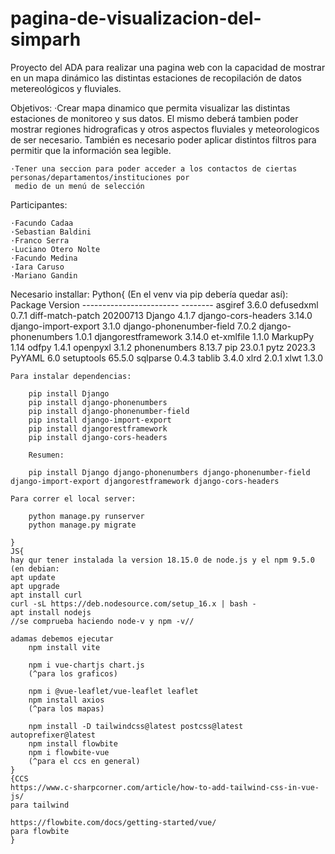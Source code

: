 # pagina-de-visualizacion-del-simparh
Proyecto del ADA para realizar una pagina web con la capacidad de mostrar en un mapa dinámico las distintas
estaciones de recopilación de datos metereológicos y fluviales. 

Objetivos:
	·Crear mapa dinamico que permita visualizar las distintas estaciones de monitoreo y sus datos.
	El mismo deberá tambien poder mostrar regiones hidrograficas y otros aspectos fluviales y meteorologicos
	de ser necesario. También es necesario poder aplicar distintos filtros para permitir que la información sea
	legible.
	
	·Tener una seccion para poder acceder a los contactos de ciertas personas/departamentos/instituciones por
	 medio de un menú de selección

Participantes:

	·Facundo Cadaa
	·Sebastian Baldini
	·Franco Serra
	·Luciano Otero Nolte
	·Facundo Medina
	·Iara Caruso
	·Mariano Gandin


Necesario installar:
	Python{
	(En el venv via pip debería quedar así):
		Package                  Version
		------------------------ --------
		asgiref                  3.6.0
		defusedxml               0.7.1
		diff-match-patch         20200713
		Django                   4.1.7
		django-cors-headers      3.14.0
		django-import-export     3.1.0
		django-phonenumber-field 7.0.2
		django-phonenumbers      1.0.1
		djangorestframework      3.14.0
		et-xmlfile               1.1.0
		MarkupPy                 1.14
		odfpy                    1.4.1
		openpyxl                 3.1.2
		phonenumbers             8.13.7
		pip                      23.0.1
		pytz                     2023.3
		PyYAML                   6.0
		setuptools               65.5.0
		sqlparse                 0.4.3
		tablib                   3.4.0
		xlrd                     2.0.1
		xlwt                     1.3.0

	Para instalar dependencias:

		pip install Django
		pip install django-phonenumbers
		pip install django-phonenumber-field
		pip install django-import-export
		pip install djangorestframework
		pip install django-cors-headers

		Resumen:
		
		pip install Django django-phonenumbers django-phonenumber-field django-import-export djangorestframework django-cors-headers

	Para correr el local server:
		
		python manage.py runserver
		python manage.py migrate

	}
	JS{
	hay qur tener instalada la version 18.15.0 de node.js y el npm 9.5.0
	(en debian:
	apt update
	apt upgrade
	apt install curl
	curl -sL https://deb.nodesource.com/setup_16.x | bash -
	apt install nodejs
	//se comprueba haciendo node-v y npm -v//
	
	adamas debemos ejecutar
		npm install vite

		npm i vue-chartjs chart.js
		(^para los graficos)
		
		npm i @vue-leaflet/vue-leaflet leaflet
		npm install axios
		(^para los mapas)
		
		npm install -D tailwindcss@latest postcss@latest autoprefixer@latest
		npm install flowbite
		npm i flowbite-vue
		(^para el ccs en general)
	}
	{CCS
	https://www.c-sharpcorner.com/article/how-to-add-tailwind-css-in-vue-js/
	para tailwind
	
	https://flowbite.com/docs/getting-started/vue/
	para flowbite
	}
	
